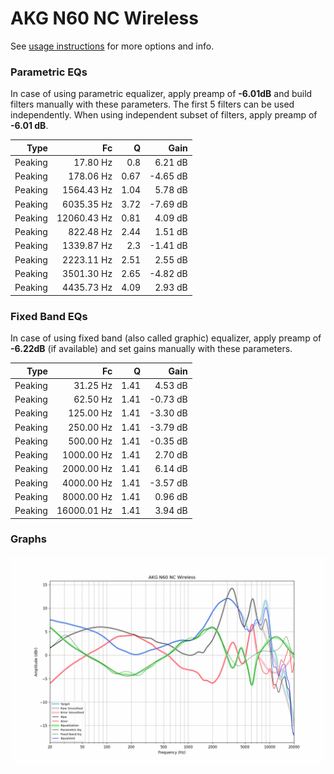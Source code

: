 # AKG N60 NC Wireless
See [usage instructions](https://github.com/jaakkopasanen/AutoEq#usage) for more options and info.

### Parametric EQs
In case of using parametric equalizer, apply preamp of **-6.01dB** and build filters manually
with these parameters. The first 5 filters can be used independently.
When using independent subset of filters, apply preamp of **-6.01 dB**.

| Type    | Fc          |    Q | Gain     |
|--------:|------------:|-----:|---------:|
| Peaking | 17.80 Hz    | 0.8  | 6.21 dB  |
| Peaking | 178.06 Hz   | 0.67 | -4.65 dB |
| Peaking | 1564.43 Hz  | 1.04 | 5.78 dB  |
| Peaking | 6035.35 Hz  | 3.72 | -7.69 dB |
| Peaking | 12060.43 Hz | 0.81 | 4.09 dB  |
| Peaking | 822.48 Hz   | 2.44 | 1.51 dB  |
| Peaking | 1339.87 Hz  | 2.3  | -1.41 dB |
| Peaking | 2223.11 Hz  | 2.51 | 2.55 dB  |
| Peaking | 3501.30 Hz  | 2.65 | -4.82 dB |
| Peaking | 4435.73 Hz  | 4.09 | 2.93 dB  |

### Fixed Band EQs
In case of using fixed band (also called graphic) equalizer, apply preamp of **-6.22dB**
(if available) and set gains manually with these parameters.

| Type    | Fc          |    Q | Gain     |
|--------:|------------:|-----:|---------:|
| Peaking | 31.25 Hz    | 1.41 | 4.53 dB  |
| Peaking | 62.50 Hz    | 1.41 | -0.73 dB |
| Peaking | 125.00 Hz   | 1.41 | -3.30 dB |
| Peaking | 250.00 Hz   | 1.41 | -3.79 dB |
| Peaking | 500.00 Hz   | 1.41 | -0.35 dB |
| Peaking | 1000.00 Hz  | 1.41 | 2.70 dB  |
| Peaking | 2000.00 Hz  | 1.41 | 6.14 dB  |
| Peaking | 4000.00 Hz  | 1.41 | -3.57 dB |
| Peaking | 8000.00 Hz  | 1.41 | 0.96 dB  |
| Peaking | 16000.01 Hz | 1.41 | 3.94 dB  |

### Graphs
![](./AKG%20N60%20NC%20Wireless.png)